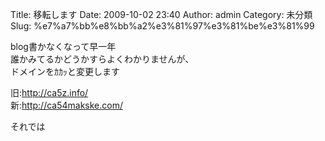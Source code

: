 Title: 移転します
Date: 2009-10-02 23:40
Author: admin
Category: 未分類
Slug: %e7%a7%bb%e8%bb%a2%e3%81%97%e3%81%be%e3%81%99

blog書かなくなって早一年  
誰かみてるかどうかすらよくわかりませんが、  
ドメインをｶｶｯと変更します

旧:<http://ca5z.info/>  
新:<http://ca54makske.com/>

それでは
